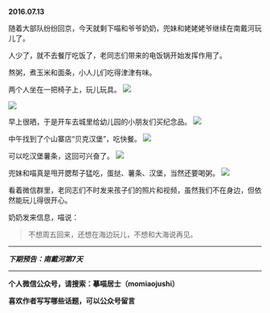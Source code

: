 **2016.07.13**

随着大部队纷纷回京，今天就剩下喵和爷爷奶奶，兜妹和姥姥姥爷继续在南戴河玩儿了。

人少了，就不去餐厅吃饭了，老同志们带来的电饭锅开始发挥作用了。

熬粥，煮玉米和面条，小人儿们吃得津津有味。

两个人坐在一把椅子上，玩儿玩具。
![](http://upload-images.jianshu.io/upload_images/51001-3f85b865ef18bdf8.jpg?imageMogr2/auto-orient/strip%7CimageView2/2/w/1240)

![](http://upload-images.jianshu.io/upload_images/51001-d5e2ea895aaefe20.jpg?imageMogr2/auto-orient/strip%7CimageView2/2/w/1240)

早上很晒，于是开车去城里给幼儿园的小朋友们买纪念品。
![](http://upload-images.jianshu.io/upload_images/51001-e8115dd27f30038a.jpg?imageMogr2/auto-orient/strip%7CimageView2/2/w/1240)

中午找到了个山寨店“贝克汉堡”，吃快餐。
![](http://upload-images.jianshu.io/upload_images/51001-b74f8df1daf69fda.jpg?imageMogr2/auto-orient/strip%7CimageView2/2/w/1240)

可以吃汉堡薯条，这回可兴奋了。
![](http://upload-images.jianshu.io/upload_images/51001-817a7b2e42294768.jpg?imageMogr2/auto-orient/strip%7CimageView2/2/w/1240)

兜妹和喵真是甩开腮帮子猛吃，蛋挞、薯条、汉堡，当然还要喝粥。
![](http://upload-images.jianshu.io/upload_images/51001-562d81fc3380b086.jpg?imageMogr2/auto-orient/strip%7CimageView2/2/w/1240)

看着微信群里，老同志们不时发来孩子们的照片和视频，虽然我们不在身边，但依然能玩儿得很开心。

奶奶发来信息，喵说：

>不想周五回来，还想在海边玩儿，不想和大海说再见。


***

***下期预告：南戴河第7天***

***

**个人微信公众号，请搜索：摹喵居士（momiaojushi）**

**喜欢作者写写哪些话题，可以公众号留言**